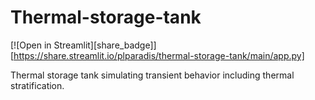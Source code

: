 # Thermal-storage-tank
[![Open in Streamlit][share_badge]][https://share.streamlit.io/plparadis/thermal-storage-tank/main/app.py]

Thermal storage tank simulating transient behavior including thermal stratification.








